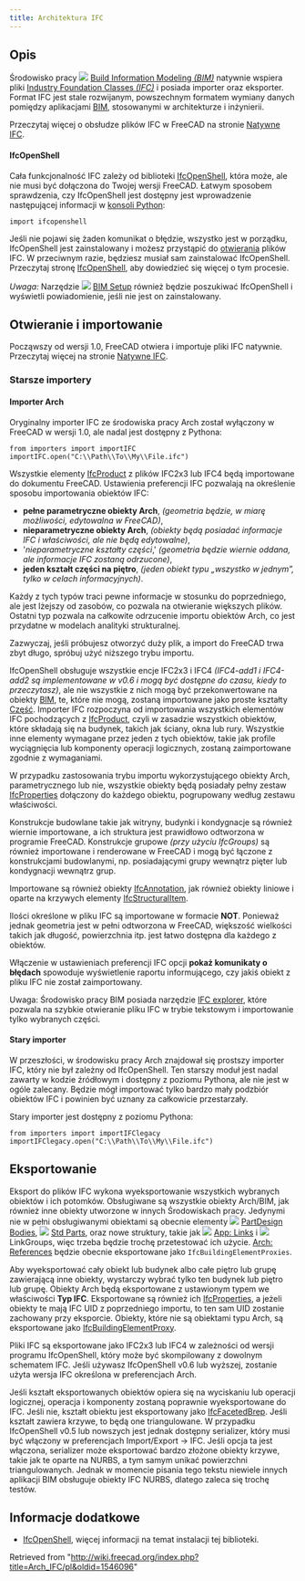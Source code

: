 ```yaml
---
title: Architektura IFC
---
```

## Opis

Środowisko pracy ![](/images/Workbench_BIM.svg) [Build Information Modeling *(BIM)*](/BIM_Workbench/pl "BIM Workbench/pl") natywnie wspiera pliki [Industry Foundation Classes *(IFC)*](http://en.wikipedia.org/wiki/Industry_Foundation_Classes) i posiada importer oraz eksporter. Format IFC jest stale rozwijanym, powszechnym formatem wymiany danych pomiędzy aplikacjami [BIM](http://en.wikipedia.org/wiki/Building_Information_Modeling), stosowanymi w architekturze i inżynierii.

Przeczytaj więcej o obsłudze plików IFC w FreeCAD na stronie [Natywne IFC](/Native_IFC/pl "Native IFC/pl").

#### IfcOpenShell

Cała funkcjonalność IFC zależy od biblioteki [IfcOpenShell](http://ifcopenshell.org), która może, ale nie musi być dołączona do Twojej wersji FreeCAD. Łatwym sposobem sprawdzenia, czy IfcOpenShell jest dostępny jest wprowadzenie następującej informacji w [konsoli Python](/Python_console "Python console"):

```
import ifcopenshell

```

Jeśli nie pojawi się żaden komunikat o błędzie, wszystko jest w porządku, IfcOpenShell jest zainstalowany i możesz przystąpić do [otwierania](/Std_Open/pl "Std Open/pl") plików IFC. W przeciwnym razie, będziesz musiał sam zainstalować IfcOpenShell. Przeczytaj stronę [IfcOpenShell](/IfcOpenShell/pl "IfcOpenShell/pl"), aby dowiedzieć się więcej o tym procesie.

*Uwaga:* Narzędzie ![](/images/BIM_Setup.svg) [BIM Setup](/BIM_Setup "BIM Setup") również będzie poszukiwać IfcOpenShell i wyświetli powiadomienie, jeśli nie jest on zainstalowany.

## Otwieranie i importowanie

Począwszy od wersji 1.0, FreeCAD otwiera i importuje pliki IFC natywnie. Przeczytaj więcej na stronie [Natywne IFC](/index.php?title=NativeIFC/pl&action=edit&redlink=1 "NativeIFC/pl (page does not exist)").

### Starsze importery

#### Importer Arch

Oryginalny importer IFC ze środowiska pracy Arch został wyłączony w FreeCAD w wersji 1.0, ale nadal jest dostępny z Pythona:

```
from importers import importIFC
importIFC.open("C:\\Path\\To\\My\\File.ifc")

```

Wszystkie elementy [IfcProduct](http://www.buildingsmart-tech.org/ifc/IFC4/Add1/html/schema/ifckernel/lexical/ifcproduct.htm) z plików IFC2x3 lub IFC4 będą importowane do dokumentu FreeCAD. Ustawienia preferencji IFC pozwalają na określenie sposobu importowania obiektów IFC:

* **pełne parametryczne obiekty Arch**, *(geometria będzie, w miarę możliwości, edytowalna w FreeCAD)*,
* **nieparametryczne obiekty Arch**, *(obiekty będą posiadać informacje IFC i właściwości, ale nie będą edytowalne)*,
* '*nieparametryczne kształty części*,' *(geometria będzie wiernie oddana, ale informacje IFC zostaną odrzucone)*,
* **jeden kształt części na piętro**, *(jeden obiekt typu „wszystko w jednym”, tylko w celach informacyjnych)*.

Każdy z tych typów traci pewne informacje w stosunku do poprzedniego, ale jest lżejszy od zasobów, co pozwala na otwieranie większych plików. Ostatni typ pozwala na całkowite odrzucenie importu obiektów Arch, co jest przydatne w modelach analityki strukturalnej.

Zazwyczaj, jeśli próbujesz otworzyć duży plik, a import do FreeCAD trwa zbyt długo, spróbuj użyć niższego trybu importu.

IfcOpenShell obsługuje wszystkie encje IFC2x3 i IFC4 *(IFC4-add1 i IFC4-add2 są implementowane w v0.6 i mogą być dostępne do czasu, kiedy to przeczytasz)*, ale nie wszystkie z nich mogą być przekonwertowane na obiekty [BIM](/BIM_Workbench/pl "BIM Workbench/pl"), te, które nie mogą, zostaną importowane jako proste kształty [Część](/Part_Workbench/pl "Part Workbench/pl"). Importer IFC rozpoczyna od importowania wszystkich elementów IFC pochodzących z [IfcProduct](http://standards.buildingsmart.org/IFC/RELEASE/IFC2x3/TC1/HTML/ifckernel/lexical/ifcproduct.htm), czyli w zasadzie wszystkich obiektów, które składają się na budynek, takich jak ściany, okna lub rury. Wszystkie inne elementy wymagane przez jeden z tych obiektów, takie jak profile wyciągnięcia lub komponenty operacji logicznych, zostaną zaimportowane zgodnie z wymaganiami.

W przypadku zastosowania trybu importu wykorzystującego obiekty Arch, parametrycznego lub nie, wszystkie obiekty będą posiadały pełny zestaw [IfcProperties](http://www.buildingsmart-tech.org/ifc/IFC4/Add1/html/schema/ifcpropertyresource/lexical/ifcproperty.htm) dołączony do każdego obiektu, pogrupowany według zestawu właściwości.

Konstrukcje budowlane takie jak witryny, budynki i kondygnacje są również wiernie importowane, a ich struktura jest prawidłowo odtworzona w programie FreeCAD. Konstrukcje grupowe *(przy użyciu IfcGroups)* są również importowane i renderowane w FreeCAD i mogą być łączone z konstrukcjami budowlanymi, np. posiadającymi grupy wewnątrz pięter lub kondygnacji wewnątrz grup.

Importowane są również obiekty [IfcAnnotation](http://www.buildingsmart-tech.org/ifc/IFC4/Add1/html/schema/ifcproductextension/lexical/ifcannotation.htm), jak również obiekty liniowe i oparte na krzywych elementy [IfcStructuralItem](http://www.buildingsmart-tech.org/ifc/IFC4/Add1/html/schema/ifcstructuralanalysisdomain/lexical/ifcstructuralitem.htm).

Ilości określone w pliku IFC są importowane w formacie **NOT**. Ponieważ jednak geometria jest w pełni odtworzona w FreeCAD, większość wielkości takich jak długość, powierzchnia itp. jest łatwo dostępna dla każdego z obiektów.

Włączenie w ustawieniach preferencji IFC opcji **pokaż komunikaty o błędach** spowoduje wyświetlenie raportu informującego, czy jakiś obiekt z pliku IFC nie został zaimportowany.

Uwaga: Środowisko pracy BIM posiada narzędzie [IFC explorer](/BIM_IfcExplorer "BIM IfcExplorer"), które pozwala na szybkie otwieranie pliku IFC w trybie tekstowym i importowanie tylko wybranych części.

#### Stary importer

W przeszłości, w środowisku pracy Arch znajdował się prostszy importer IFC, który nie był zależny od IfcOpenShell. Ten starszy moduł jest nadal zawarty w kodzie źródłowym i dostępny z poziomu Pythona, ale nie jest w ogóle zalecany. Będzie mógł importować tylko bardzo mały podzbiór obiektów IFC i powinien być uznany za całkowicie przestarzały.

Stary importer jest dostępny z poziomu Pythona:

```
from importers import importIFClegacy
importIFClegacy.open("C:\\Path\\To\\My\\File.ifc")

```

## Eksportowanie

Eksport do plików IFC wykona wyeksportowanie wszystkich wybranych obiektów i ich potomków. Obsługiwane są wszystkie obiekty Arch/BIM, jak również inne obiekty utworzone w innych Środowiskach pracy. Jedynymi nie w pełni obsługiwanymi obiektami są obecnie elementy
![](/images/PartDesign_Body.svg) [PartDesign Bodies](/PartDesign_Body "PartDesign Body"), ![](/images/Std_Part.svg) [Std Parts](/Std_Part "Std Part"), oraz nowe struktury, takie jak ![](/images/Link.svg) [App: Links](/Std_LinkMake "Std LinkMake") i ![](/images/LinkGroup.svg) LinkGroups, więc trzeba będzie trochę przetestować ich użycie. [Arch: References](/Arch_Reference "Arch Reference") będzie obecnie eksportowane jako `IfcBuildingElementProxies`.

Aby wyeksportować cały obiekt lub budynek albo całe piętro lub grupę zawierającą inne obiekty, wystarczy wybrać tylko ten budynek lub piętro lub grupę. Obiekty Arch będą eksportowane z ustawionym typem we właściwości **Typ IFC**. Eksportowane są również ich [IfcProperties](http://www.buildingsmart-tech.org/ifc/IFC4/Add1/html/schema/ifcpropertyresource/lexical/ifcproperty.htm), a jeżeli obiekty te mają IFC UID z poprzedniego importu, to ten sam UID zostanie zachowany przy eksporcie. Obiekty, które nie są obiektami typu Arch, są eksportowane jako [IfcBuildingElementProxy](http://www.buildingsmart-tech.org/ifc/IFC4/Add1/html/schema/ifcsharedbldgelements/lexical/ifcbuildingelementproxy.htm).

Pliki IFC są eksportowane jako IFC2x3 lub IFC4 w zależności od wersji programu IfcOpenShell, który może być skompilowany z dowolnym schematem IFC. Jeśli używasz IfcOpenShell v0.6 lub wyższej, zostanie użyta wersja IFC określona w preferencjach Arch.

Jeśli kształt eksportowanych obiektów opiera się na wyciskaniu lub operacji logicznej, operacja i komponenty zostaną poprawnie wyeksportowane do IFC. Jeśli nie, kształt obiektu jest eksportowany jako [IfcFacetedBrep](http://www.buildingsmart-tech.org/ifc/IFC4x1/html/schema/ifcgeometricmodelresource/lexical/ifcfacetedbrep.htm). Jeśli kształt zawiera krzywe, to będą one triangulowane. W przypadku IfcOpenShell v0.5 lub nowszych jest jednak dostępny serializer, który musi być włączony w preferencjach Import/Export → IFC. Jeśli opcja ta jest włączona, serializer może eksportować bardzo złożone obiekty krzywe, takie jak te oparte na NURBS, a tym samym unikać powierzchni triangulowanych. Jednak w momencie pisania tego tekstu niewiele innych aplikacji BIM obsługuje obiekty IFC NURBS, dlatego zaleca się trochę testów.

## Informacje dodatkowe

* [IfcOpenShell](/IfcOpenShell "IfcOpenShell"), więcej informacji na temat instalacji tej biblioteki.

Retrieved from "<http://wiki.freecad.org/index.php?title=Arch_IFC/pl&oldid=1546096>"